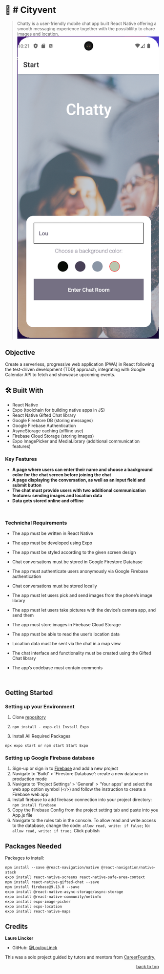 # 📖 # Cityvent

> Chatty is a user-friendly mobile chat app built React Native offering a smooth messaging experience together with the possiblility to chare images and location.
![Screenshot Chat-App](/assets/Screenshot_Chat-App.png)

## Objective
Create a serverless, progressive web application (PWA) in React following the test-driven development (TDD) approach, integrating with Google Calendar API to fetch and showcase upcoming events.

## 🛠 Built With

- React Native
- Expo (toolchain for building native apps in JS)
- React Native Gifted Chat library
- Google Firestore DB (storing messages)
- Google Firebase Authentication
- AsyncStorage caching (offline use)
- Firebase Cloud Storage (storing images)
- Expo ImagePicker and MediaLibrary (additional communication features)

### Key Features 
 
- **A page where users can enter their name and choose a background color for the chat screen before joining the chat**
- **A page displaying the conversation, as well as an input field and submit button**
- **The chat must provide users with two additional communication features: sending images and location data**
- **Data gets stored online and offline**

<br>

### Technichal Requirements

- The app must be written in React Native
- The app must be developed using Expo
- The app must be styled according to the given screen design
- Chat conversations must be stored in Google Firestore Database
- The app must authenticate users anonymously via Google Firebase authentication
- Chat conversations must be stored locally
- The app must let users pick and send images from the phone’s image library
- The app must let users take pictures with the device’s camera app, and send them
- The app must store images in Firebase Cloud Storage
- The app must be able to read the user’s location data
- Location data must be sent via the chat in a map view
- The chat interface and functionality must be created using the Gifted Chat library
- The app’s codebase must contain comments

  <br>

## Getting Started
### Setting up your Environment
1. Clone [repository](https://github.com/LoulouLinck/Chat-App) 

2. ```npm install - expo-cli Install Expo```

3. Install All Required Packages

```4. Navigate to the root folder of the project and run 
npx expo start or npm start Start Expo
```

### Setting up Google Firebase database

1. Sign-up or sign in to [Firebase](https://firebase.google.com/) and add a new project
2. Navigate to 'Build' > 'Firestore Database': create a new database in production mode
3. Navigate to 'Project Settings' > 'General' > 'Your apps' and select the web app option symbol (</>) and follow the instruction to create a Firebase web app
4. Install firebase to add firebase connection into your project directory: `npm install firebase`
5. Copy the Firebase Config from the project setting tab and paste into you App.js file
6. Navigate to the rules tab in the console. To allow read and write access to the database, change the code: `allow read, write: if false;` to: `allow read, write: if true;`. Click publish


## Packages Needed
Packages to install:

    npm install --save @react-navigation/native @react-navigation/native-stack
    expo install react-native-screens react-native-safe-area-context
    npm install react-native-gifted-chat --save
    npm install firebase@9.13.0 --save
    expo install @react-native-async-storage/async-storage
    expo install @react-native-community/netinfo
    expo install expo-image-picker
    expo install expo-location
    expo install react-native-maps

## Credits

**Laure Lincker**

- GitHub: [@LoulouLinck](https://github.com/LoulouLinck)

This was a solo project guided by tutors and mentors from <a href="https://careerfoundry.com/en/courses/become-a-web-developer/">CareerFoundry.</a>
<p align="right"><a href="#readme-top">back to top</a></p>
